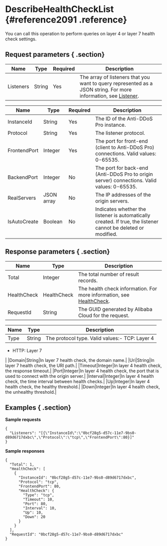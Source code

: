 # DescribeHealthCheckList {#reference2091 .reference}

You can call this operation to perform queries on layer 4 or layer 7 health check settings.

## Request parameters { .section}

|Name|Type|Required|Description|
|----|----|--------|-----------|
|Listeners|String|Yes|The array of listeners that you want to query represented as a JSON string. For more information, see [Listener](#).|

|Name|Type|Required|Description|
|----|----|--------|-----------|
|InstanceId|String|Yes|The ID of the Anti-DDoS Pro instance.|
|Protocol|String|Yes|The listener protocol.|
|FrontendPort|Integer|Yes|The port for front-end \(client to Anti-DDoS Pro\) connections. Valid values: 0-65535.|
|BackendPort|Integer|No|The port for back-end \(Anti-DDoS Pro to origin server\) connections. Valid values: 0-65535.|
|RealServers|JSON array|No|The IP addresses of the origin servers.|
|IsAutoCreate|Boolean|No|Indicates whether the listener is automatically created. If true, the listener cannot be deleted or modified.|

## Response parameters { .section}

|Name|Type|Description|
|----|----|-----------|
|Total|Integer|The total number of result records.|
|HealthCheck|HealthCheck|The health check information. For more information, see [HealthCheck](#).|
|RequestId|String|The GUID generated by Alibaba Cloud for the request.|

|Name|Type|Description|
|----|----|-----------|
|Type|String|The protocol type. Valid values:-   TCP: Layer 4
-   HTTP: Layer 7

|
|Domain|String|In layer 7 health check, the domain name.|
|Uri|String|In layer 7 health check, the URI path.|
|Timeout|Integer|In layer 4 health check, the response timeout.|
|Port|Integer|In layer 4 health check, the port that is used to connect with the origin server.|
|Interval|Integer|In layer 4 health check, the time interval between health checks.|
|Up|Integer|In layer 4 health check, the healthy threshold.|
|Down|Integer|In layer 4 health check, the unhealthy threshold.|

## Examples { .section}

**Sample requests**

```
{
  "Listeners": "[{\"InstanceId\":\"0bcf28g5-d57c-11e7-9bs0-d89d6717dxbc\",\"Protocol\":\"tcp\",\"FrontendPort\":80}]"
}

```

**Sample responses**

```
{
  "Total": 1,
  "HealthCheck": [
    {
      "InstanceId": "0bcf28g5-d57c-11e7-9bs0-d89d6717dxbc",
      "Protocol": "tcp",
      "FrontendPort": 80,
      "HealthCheck": {
        "Type": "tcp",
        "Timeout": 10,
        "Port": 80,
        "Interval": 10,
        "Up": 10,
        "Down": 20
      }
    }
  ],
  "RequestId": "0bcf28g5-d57c-11e7-9bs0-d89d6717dxbc"
}

```

